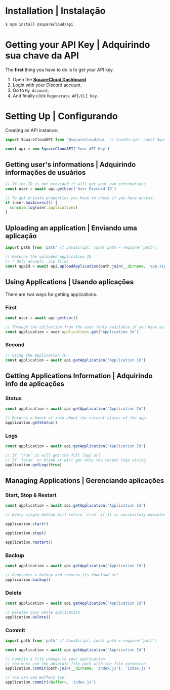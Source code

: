 # **Installation** | Instalação

```bash
$ npm install @squarecloud/api
```

# **Getting your API Key** | Adquirindo sua chave da API

The **first** thing you have to do is to get your API key.

1. Open the [**SquareCloud Dashboard**](https://squarecloud.app/dashboard/me).
2. Login with your Discord account.
3. Go to `My Account`.
4. And finally click `Regenerate API/CLI Key`.

# **Setting Up** | Configurando

Creating an API instance:

```js
import SquareCloudAPI from '@squarecloud/api' // JavaScript: const SquareCloudAPI = require('@squarecloud/api')

const api = new SquareCloudAPI('Your API Key')
```

## **Getting user's informations** | Adquirindo informações de usuários

```js
// If the ID is not provided it will get your own informations
const user = await api.getUser('User Discord ID')

// To get private properties you have to check if you have access:
if (user.hasAccess()) {
  console.log(user.applications)
}
```

## **Uploading an application** | Enviando uma aplicação

```js
import path from 'path' // JavaScript: const path = require('path')

// Returns the uploaded application ID
// * Only accepts .zip files
const appId = await api.uploadApplication(path.join(__dirname, 'app.zip'))
```

## **Using Applications** | Usando aplicações

There are two ways for getting applications.

### **First**

```js
const user = await api.getUser()

// Through the collection from the user (Only available if you have access to it)
const application = user.applications.get('Application Id')
```

### **Second**

```js
// Using the Application ID
const application = await api.getApplication('Application Id')
```

## **Getting Applications Information** | Adquirindo info de aplicações

### **Status**

```js
const application = await api.getApplication('Application Id')

// Returns a bunch of info about the current status of the app
application.getStatus()
```

### **Logs**

```js
const application = await api.getApplication('Application Id')

// If `true` it will get the full logs url
// If `false` or blank it will get only the recent logs string
application.getLogs(true)
```

## **Managing Applications** | Gerenciando aplicações

### **Start, Stop & Restart**

```js
const application = await api.getApplication('Application Id')

// Every single method will return `true` if it is successfuly executed

application.start()

application.stop()

application.restart()
```

### **Backup**

```js
const application = await api.getApplication('Application Id')

// Generates a backup and returns its download url
application.backup()
```

### **Delete**

```js
const application = await api.getApplication('Application Id')

// Deletes your whole application
application.delete()
```

### **Commit**

```js
import path from 'path' // JavaScript: const path = require('path')

const application = await api.getApplication('Application Id')

// Commits a file change to your application
// You must use the absolute file path with the file extension
application.commit(path.join(__dirname, 'index.js'), 'index.js')

// You can use Buffers too:
application.commit(<Buffer>, 'index.js')
```
